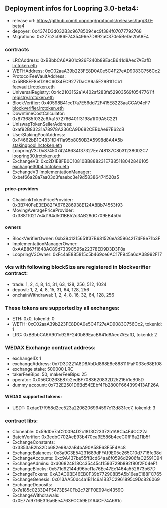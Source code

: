 ## Deployment infos for Loopring 3.0-beta4:

- release url: https://github.com/Loopring/protocols/releases/tag/3.0-beta4
- depoyer: 0x4374D3d032B3c96785094ec9f384f07077792768
- Migrations: 0x277c2c086F7435496e7D892aC370e5BeDe2bA8E4

### contracts

- LRCAddress: 0xBBbbCA6A901c926F240b89EacB641d8Aec7AEafD [lrctoken.eth](https://etherscan.io/address/lrctoken.eth)
- WETHAddress: 0xC02aaA39b223FE8D0A0e5C4F27eAD9083C756Cc2
- ProtocolFeeVaultAddress: 0x5BB8EF8efD18C6034EC9277DaCA9a5E29B1f1Cb1 [feevault.lrctoken.eth](https://etherscan.io/address/feevault.lrctoken.eth)
- UniversalRegistry: 0x4c2103152a1A402af283fa52903569f05477611f [registry.lrctoken.eth](https://etherscan.io/address/registry.lrctoken.eth)
- BlockVerifier: 0x40598B41cc17a7E56dd72F415E8223aaCCA94cF7 [blockverifier.lrctoken.eth](https://etherscan.io/address/blockverifier.lrctoken.eth)
- DowntimeCostCalculator: 0x873685f032c6Aa1572766401f3198a1f09A5C221
- UniswapTokenSellerAddress: 0xaf92B83231a78978A236CA9D682CEBbAe97E62cB
- UserStakingPoolAddress: 0xF4662bB1C4831fD411a95b8050B3A5998d8A4A5b [stakingpool.lrctoken.eth](https://etherscan.io/address/stakingpool.lrctoken.eth)
- LoopringV3: 0x8745074248634f37327Ee748137C8b31238002C7 [loopring30.lrctoken.eth](https://etherscan.io/address/loopring30.lrctoken.eth)
- ExchangeV3: 0xc2D1E8FB0C10810BB888231E7B85118042846105 [exchange30b4.lrctoken.eth](https://etherscan.io/address/exchange30b4.lrctoken.eth)
- ExchangeV3 ImplementationManager: 0xbef66a28a7aa03d3feaebc3e19d58386474520a5

#### price-providers  

- ChainlinkTokenPriceProvider: 0x3B740FeE3ED82FA676286938E124A8Bb74553f93  
- MovingAveragePriceProvider: 0x388110217e4d194d501BB52c3AB28dC709EB450d  

#### owners  

- BlockVerifierOwner: 0xb3941215651f37B681526eA359642174F8e71b3F  
- ImplementationManagerOwner: 0xAAB867f1648AC89d7339C595a22378ED9D3D3F8a  
- LoopringV3Owner: 0xFc4aE885815c5b469ce6AC17F945a6dA38992F17  

### vks with following blockSize are registered in blockverifier contract:

- trade: 1, 2, 4, 8, 14, 31, 63, 128, 256, 512, 1024
- deposit: 1, 2, 4, 8, 15, 31, 64, 128, 256
- onchainWithdrawal: 1, 2, 4, 8, 16, 32, 64, 128, 256

### These tokens are supported by all exchanges:

- ETH: 0x0, tokenId: 0
- WETH: 0xC02aaA39b223FE8D0A0e5C4F27eAD9083C756Cc2, tokenId: 1
- LRC: 0xBBbbCA6A901c926F240b89EacB641d8Aec7AEafD, tokenId: 2

### WEDAX Exchange contract address:

- exchangeID: 1
- exchangeAddress: 0x7D3D221A8D8AbDd868E8e88811fFaF033e68E108
- exchange stake: 500000 LRC
- takerFeeBips: 50; makerFeeBips: 25
- operator: 0x056C0263E87c2edBF7083620832D25216b1cB05D
- dummy account: 0x732E2501D6Bd54EEbf4Fb2800F664399413AF26A

#### WEDAX supported tokens:

- USDT: 0xdac17f958d2ee523a2206206994597c13d831ec7, tokenId: 3

### contract libs:

- Cloneable: 0x59d0e7aC20094D2c1813C23372b1A8Ca4F4CC22a
- BatchVerifier: 0x3edbC702AeE93b470ca9E586b4eeC0fF6a211b5f
- ExchangeConstants: 0x3353aB2b32Db682e98a2aB4bA90A58E63F5F4Ac8
- ExchangeBalances: 0x3a9C3E54231689dFFAf9E05c265C10d7716fe38d
- ExchangeAccounts: 0xc9A437be55ffBcd64aa6f0596d2906faC2591C94
- ExchangeAdmins: 0xd06824818Cc35445cf1593729b892f80f2F04eFf
- ExchangeBlocks: 0x571d92144d96bcf1a76Ec47Ee1464a552673b67D
- ExchangeTokens: 0xA3AC9BE46EB0F39b772908B5A5b16eaE188FC765
- ExchangeGenesis: 0x013AA50dc4a1B11c6a1B37C2961895c9Dc826069
- ExchangeDeposits: 0x7e185c0233D4F5473E540Fb2c72FF0E994d4359C
- ExchangeWithdrawals: 0x0E77d9716E3f6a6Ee4763FCC59ED164CF74A691c
